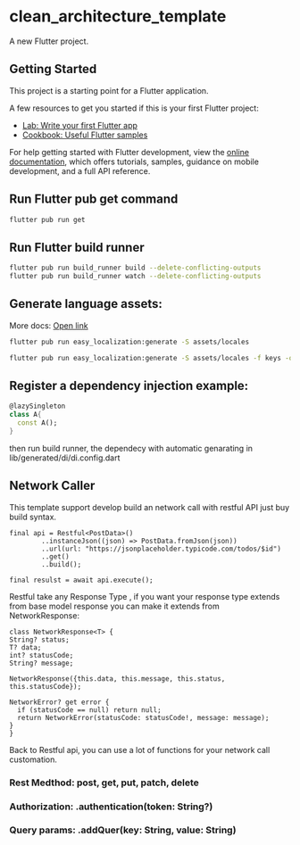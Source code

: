 # clean_architecture_template

A new Flutter project.

## Getting Started

This project is a starting point for a Flutter application.

A few resources to get you started if this is your first Flutter project:

- [Lab: Write your first Flutter app](https://docs.flutter.dev/get-started/codelab)
- [Cookbook: Useful Flutter samples](https://docs.flutter.dev/cookbook)

For help getting started with Flutter development, view the
[online documentation](https://docs.flutter.dev/), which offers tutorials,
samples, guidance on mobile development, and a full API reference.


## Run Flutter pub get command
```bash
flutter pub run get
```


## Run Flutter build runner
```bash
flutter pub run build_runner build --delete-conflicting-outputs
flutter pub run build_runner watch --delete-conflicting-outputs
```


## Generate language assets:
  More docs: [Open link](https://pub.dev/packages/easy_localization)
```bash
flutter pub run easy_localization:generate -S assets/locales
```

```bash
flutter pub run easy_localization:generate -S assets/locales -f keys -o locale_keys.g.dart
```

## Register a dependency injection example:

```dart
@lazySingleton
class A{
  const A();
}
```
then run build runner, the dependecy with automatic genarating in lib/generated/di/di.config.dart

## Network Caller

This template support develop build an network call with restful API just buy build syntax.

```
final api = Restful<PostData>()
        ..instanceJson((json) => PostData.fromJson(json))
        ..url(url: "https://jsonplaceholder.typicode.com/todos/$id")
        ..get()
        ..build();

final resulst = await api.execute();
```
Restful take any Response Type <T>, if you want your response type extends from base model response you can make it extends from NetworkResponse:
  ```
  class NetworkResponse<T> {
  String? status;
  T? data;
  int? statusCode;
  String? message;

  NetworkResponse({this.data, this.message, this.status, this.statusCode});

  NetworkError? get error {
    if (statusCode == null) return null;
    return NetworkError(statusCode: statusCode!, message: message);
  }
}
```
Back to Restful api, you can use a lot of functions for your network call customation.
  ### Rest Medthod: post, get, put, patch, delete
  ### Authorization: .authentication(token: String?)
  ### Query params: .addQuer(key: String, value: String)
 
